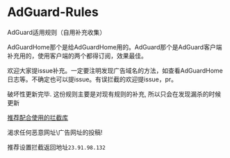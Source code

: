 # AdGuard-Rules
AdGuard适用规则（自用补充收集）

AdGuardHome那个是给AdGuardHome用的。AdGuard那个是AdGuard客户端补充用的，使用客户端的两个都得订阅，效果最佳。

欢迎大家提issue补充。一定要注明发现广告域名的方法，如查看AdGuardHome日志等。不确定也可以提issue。有误拦截的欢迎提issue，pr。

破坏性更新完毕. 这份规则主要是对现有规则的补充, 所以只会在发现漏杀的时候更新

[推荐配合使用的拦截库](https://github.com/cxw620/AdGuard-Rules/issues/9#issuecomment-1050508451)

渴求任何恶意网址\广告网址的投稿! 

推荐设置拦截返回地址`23.91.98.132`
